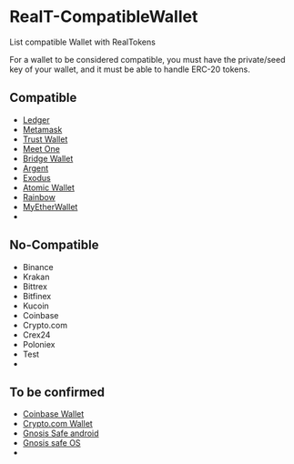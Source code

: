 # RealT-CompatibleWallet

List compatible Wallet with RealTokens

For a wallet to be considered compatible, you must have the private/seed key of your wallet, and it must be able to handle ERC-20 tokens.

## Compatible

- [Ledger](https://www.ledger.com/)
- [Metamask](https://metamask.io/)
- [Trust Wallet](https://trustwallet.com/)
- [Meet One](https://meet.one/)
- [Bridge Wallet](https://www.mtpelerin.com/fr/bridge-wallet)
- [Argent](https://www.argent.xyz/)
- [Exodus](https://www.exodus.io/)
- [Atomic Wallet](https://atomicwallet.io/)
- [Rainbow](https://rainbow.me/)
- [MyEtherWallet](https://mewconnect.myetherwallet.com/)
- []()

## No-Compatible

- Binance
- Krakan
- Bittrex
- Bitfinex
- Kucoin
- Coinbase
- Crypto.com
- Crex24
- Poloniex
- Test
-

## To be confirmed

- [Coinbase Wallet](https://wallet.coinbase.com/)
- [Crypto.com Wallet](https://crypto.com/en/ncw/)
- [Gnosis Safe android](https://play.google.com/store/apps/details?id=pm.gnosis.heimdall&hl=de)
- [Gnosis safe OS](https://apps.apple.com/us/app/gnosis-safe-smart-wallet/id1447390375)
-
